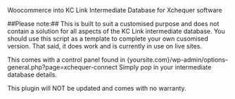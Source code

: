 Woocommerce into KC Link Intermediate Database for Xchequer software

##Please note:##
This is built to suit a customised purpose and does not contain a solution for all aspects of the KC Link intermediate database.
You should use this script as a template to complete your own cusomised version.
That said, it does work and is currently in use on live sites.

This comes with a control panel found in {yoursite.com}/wp-admin/options-general.php?page=xchequer-connect
Simply pop in your intermediate database details.

This plugin will NOT be updated and comes with no warranty.

